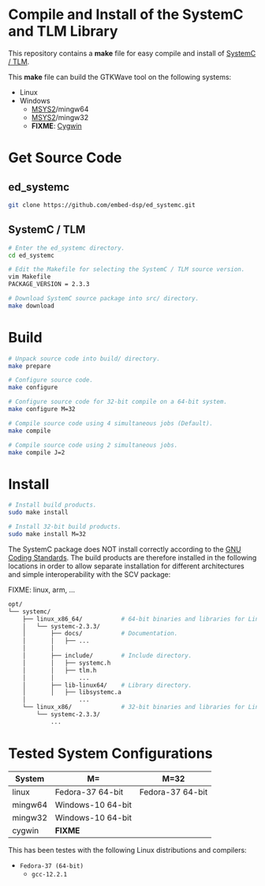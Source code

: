 
# Compile and Install of the SystemC and TLM Library

This repository contains a **make** file for easy compile and install of [SystemC / TLM](http://www.accellera.org/downloads/standards/systemc).

This **make** file can build the GTKWave tool on the following systems:
* Linux
* Windows
    * [MSYS2](https://www.msys2.org)/mingw64
    * [MSYS2](https://www.msys2.org)/mingw32
    * **FIXME**: [Cygwin](https://www.cygwin.com)

# Get Source Code

## ed_systemc

```bash
git clone https://github.com/embed-dsp/ed_systemc.git
```

## SystemC / TLM

```bash
# Enter the ed_systemc directory.
cd ed_systemc

# Edit the Makefile for selecting the SystemC / TLM source version.
vim Makefile
PACKAGE_VERSION = 2.3.3
```

```bash
# Download SystemC source package into src/ directory.
make download
```


# Build

```bash
# Unpack source code into build/ directory.
make prepare
```

```bash
# Configure source code.
make configure

# Configure source code for 32-bit compile on a 64-bit system.
make configure M=32
```

```bash
# Compile source code using 4 simultaneous jobs (Default).
make compile

# Compile source code using 2 simultaneous jobs.
make compile J=2
```


# Install

```bash
# Install build products.
sudo make install

# Install 32-bit build products.
sudo make install M=32
```


The SystemC package does NOT install correctly according to the
[GNU Coding Standards](https://www.gnu.org/prep/standards/standards.html).
The build products are therefore installed in the following locations in order 
to allow separate installation for different architectures and simple 
interoperability with the SCV package:

FIXME: linux, arm, ...
```bash
opt/
└── systemc/
    ├── linux_x86_64/           # 64-bit binaries and libraries for Linux
    │   └── systemc-2.3.3/
    │       ├── docs/           # Documentation.
    │       │   ├── ...
    │       │
    │       ├── include/        # Include directory.
    │       │   ├── systemc.h
    │       │   ├── tlm.h
    │       │       ...
    │       ├── lib-linux64/    # Library directory.
    │       │   ├── libsystemc.a
    │               ...
    └── linux_x86/              # 32-bit binaries and libraries for Linux
        └── systemc-2.3.3/
            ...
```


# Tested System Configurations

System  | M=                | M=32  
--------|-------------------|-------------------
linux   | Fedora-37 64-bit  | Fedora-37 64-bit
mingw64 | Windows-10 64-bit |
mingw32 | Windows-10 64-bit |
cygwin  | **FIXME**         |

This has been testes with the following Linux distributions and compilers:
* `Fedora-37 (64-bit)`
    * `gcc-12.2.1`
